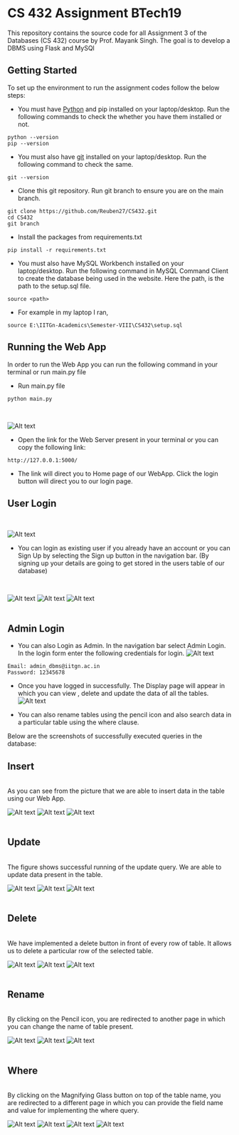# CS 432 Assignment BTech19
This repository contains the source code for all Assignment 3 of the Databases (CS 432) course by Prof. Mayank Singh.
The goal is to develop a DBMS using Flask and MySQl

## Getting Started

To set up the environment to run the assignment codes follow the below steps:

- You must have [Python](https://www.python.org/) and pip installed on your laptop/desktop. Run the following commands to check the whether you have them installed or not.
```
python --version
pip --version
```

- You must also have [git](https://git-scm.com/) installed on your laptop/desktop. Run the following command to check the same.
```
git --version
``` 

- Clone this git repository. Run git branch to ensure you are on the main branch. 
```
git clone https://github.com/Reuben27/CS432.git
cd CS432
git branch
```

- Install the packages from requirements.txt
```
pip install -r requirements.txt
```

- You must also have MySQL Workbench installed on your laptop/desktop. Run the following command in MySQL Command Client to create the database being used in the website. Here the path, is the path to the setup.sql file. 
```
source <path>
```

- For example in my laptop I ran,
```
source E:\IITGn-Academics\Semester-VIII\CS432\setup.sql
```

## Running the Web App

In order to run the Web App you can run the following command in your terminal or run main.py file

- Run main.py file 
```
python main.py
```
<br>

![Alt text](screenshots/index_page.png)
<br>

- Open the link for the Web Server present in your terminal or you can copy the following link:
```
http://127.0.0.1:5000/
```

- The link will direct you to Home page of our WebApp. Click the login button will direct you to our login page.

## User Login 
<br>

![Alt text](screenshots/login.png)
- You can login as existing user if you already have an account or you can Sign Up by selecting the Sign up button in the navigation bar. (By signing up your details are going to get stored in the users table of our database)
<br>

![Alt text](screenshots/signup.png)
![Alt text](screenshots/signup_site.png)
![Alt text](screenshots/signup_wb.png)
<br>
<br>

## Admin Login

- You can also Login as Admin. In the navigation bar select Admin Login. In the login form enter the following credentials for login.
![Alt text](screenshots/adminlogin.png)
```
Email: admin_dbms@iitgn.ac.in
Password: 12345678
```

- Once you have logged in successfully. The Display page will appear in which you can view , delete and update the data of all the tables.
![Alt text](screenshots/displaypage.png)

- You can also rename tables using the pencil icon and also search data in a particular table using the where clause.

Below are the screenshots of successfully executed queries in the database:

## Insert
<br>
As you can see from the picture that we are able to insert data in the table using our Web App.
<br>

![Alt text](screenshots/insertingdata.png)
![Alt text](screenshots/datainserted.png)
![Alt text](screenshots/datareflected.png)
<br>
<br>

## Update 
<br>
The figure shows successful running of the update query. We are able to update data present in the table.
<br>

![Alt text](screenshots/updatingdata.png)
![Alt text](screenshots/dataupdated_site.png)
![Alt text](screenshots/dataupdated_wb.png)
<br>
<br>

## Delete
<br>
We have implemented a delete button in front of every row of table. It allows us to delete a particular row of the selected table. 
<br>

![Alt text](screenshots/deleteop.png)
![Alt text](screenshots/datadeleted_site.png)
![Alt text](screenshots/datadeleted_wb.png)
<br>
<br>

## Rename
<br>
By clicking on the Pencil icon, you are redirected to another page in which you can change the name of table present.
<br>

![Alt text](screenshots/renamingtable.png)
![Alt text](screenshots/tablerenamed_site.png)
![Alt text](screenshots/tablerenamed_wb.png)
<br>
<br>

## Where
<br>
By clicking on the Magnifying Glass button on top of the table name, you are redirected to a different page in which you can provide the field name and value for implementing the where query.
<br>

![Alt text](screenshots/wherequery.png)
![Alt text](screenshots/wherequery_2.png)
![Alt text](screenshots/wherequery_out_site.png)
![Alt text](screenshots/wherequery_out_wb.png)


